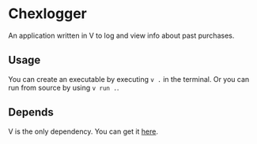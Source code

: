# Chexlogger
An application written in V to log and view info about past purchases.

## Usage
You can create an executable by executing `v .` in the terminal. Or you
can run from source by using `v run .`.

## Depends
V is the only dependency. You can get it [here](https://vlang.io/).